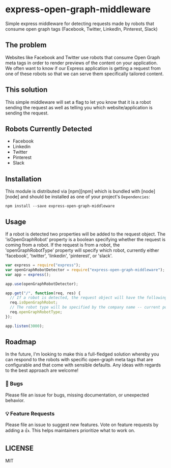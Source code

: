 # express-open-graph-middleware

Simple express middleware for detecting requests made by robots that consume open graph tags (Facebook, Twitter, LinkedIn, Pinterest, Slack)

## The problem

Websites like Facebook and Twitter use robots that consume Open Graph meta tags in order to render previews of the content on your application. We often want to know if our Express application is getting a request from one of these robots so that we can serve them specifically tailored content.

## This solution

This simple middleware will set a flag to let you know that it is a robot sending the request as well as telling you which website/application is sending the request.

## Robots Currently Detected

- Facebook
- Linkedin
- Twitter
- Pinterest
- Slack

## Installation

This module is distributed via [npm][npm] which is bundled with [node][node] and
should be installed as one of your project's `Dependencies`:

```
npm install --save express-open-graph-middleware
```

## Usage

If a robot is detected two properties will be added to the request object. The 'isOpenGraphRobot' property is a boolean specifying whether the request is coming from a robot. If the request is from a robot, the 'openGraphRobotType' property will specify which robot, currently either 'facebook', 'twitter', 'linkedin', 'pinterest', or 'slack'.

```js
var express = require("express");
var openGraphRobotDetector = require("express-open-graph-middleware");
var app = express();

app.use(openGraphRobotDetector);

app.get("/", function(req, res) {
  // If a robot is detected, the request object will have the following property
  req.isOpenGraphRobot;
  // The robot type will be specified by the company name -- current possible values:  'facebook', 'twitter', 'pinterest', 'linkedin', 'slack'
  req.openGraphRobotType;
});

app.listen(3000);
```

## Roadmap

In the future, I'm looking to make this a full-fledged solution whereby you can respond to the robots with specific open-graph meta tags that are configurable and that come with sensible defaults. Any ideas with regards to the best approach are welcome!


### 🐛 Bugs

Please file an issue for bugs, missing documentation, or unexpected behavior.

### 💡 Feature Requests

Please file an issue to suggest new features. Vote on feature requests by adding
a 👍. This helps maintainers prioritize what to work on.

## LICENSE

MIT
